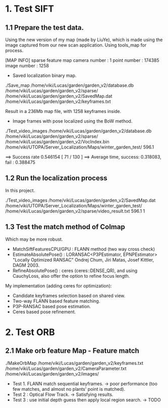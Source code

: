 # 1. Test SIFT

## 1.1 Prepare the test data.

Using the new version of my map (made by LiuYe), which is made using the image captured from our new scan application.
Using tools_map for process.

 [MAP INFO] sparse feature map 
            camera number : 1
            point number : 174385
            image number : 1258

* Saved localization binary map.

./Save_map /home/viki/Lucas/garden/garden_v2/database.db /home/viki/Lucas/garden/garden_v2/sparse/ /home/viki/Lucas/garden/garden_v2/SavedMap.dat /home/viki/Lucas/garden/garden_v2/keyframes.txt

Result in a 236Mb map file, with 1258 keyframes inside.

* Image frames with pose localized using the BoW method.

./Test_video_images /home/viki/Lucas/garden/garden_v2/database.db /home/viki/Lucas/garden/garden_v2/sparse/ /home/viki/Lucas/garden/garden_v2/VocIndex.bin /home/viki/UTOPA/Server_Localization/Maps/winter_garden_test/ 596.1

==> Success rate 0.546154 [ 71 / 130 ]
==> Average time,  success: 0.318083, fail : 0.388475

## 1.2 Run the localization process

In this project.

./Test_video_images /home/viki/Lucas/garden/garden_v2/SavedMap.dat /home/viki/UTOPA/Server_Localization/Maps/winter_garden_test/ /home/viki/Lucas/garden/garden_v2/sparse/video_result.txt 596.1 1


## 1.3 Test the match method of Colmap 

Which may be more robust.

* MatchSiftFeaturesCPU/GPU : FLANN method (two way cross check)
* EstimateAbsolutePose() : LORANSAC<P3PEstimator, EPNPEstimator> "Locally Optimized RANSAC" Ondrej Chum, Jiri Matas, Josef Kittler, DAGM 2003.
* RefineAbsolutePose() : ceres (ceres::DENSE_QR), and using CauchyLoss, also offer the option to refine focus length.

My implementation (adding ceres for optimization):

* Candidate keyframes selection based on shared view.
* Two-way FLANN based feature matching.
* P3P-RANSAC based pose estimation.
* Ceres based pose refinement.

# 2. Test ORB

## 2.1 Make orb feature Map - Feature match

./MakeOrbMap /home/viki/Lucas/garden/garden_v2/keyframes.txt /home/viki/Lucas/garden/garden_v2/CameraParameter.txt /home/viki/Lucas/garden/garden_v2/images/


* Test 1. FLANN match sequential keyframes. -> poor performance (too few matches, and almost no plants' point is matched).
* Test 2 : Optical Flow Track. -> Satisfying results.
* Test 3 : use initial depth guess then apply local region search. -> TODO


